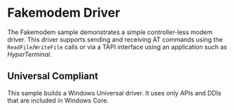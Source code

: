 Fakemodem Driver
================

The Fakemodem sample demonstrates a simple controller-less modem driver. This driver supports sending and receiving AT commands using the `ReadFile`/`WriteFile` calls or via a TAPI interface using an application such as *HyperTerminal.*

## Universal Compliant
This sample builds a Windows Universal driver. It uses only APIs and DDIs that are included in Windows Core.


